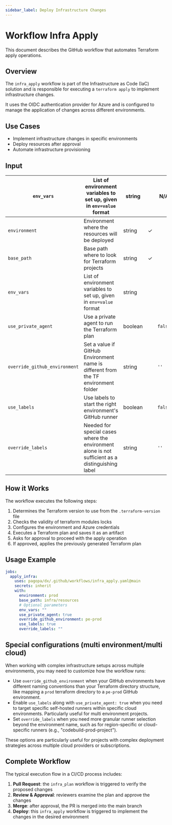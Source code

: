 ```yaml
---
sidebar_label: Deploy Infrastructure Changes
---
```


# Workflow Infra Apply

This document describes the GitHub workflow that automates Terraform apply
operations.

## Overview

The `infra_apply` workflow is part of the Infrastructure as Code (IaC) solution
and is responsible for executing a `terraform apply` to implement infrastructure
changes.

It uses the OIDC authentication provider for Azure and is configured to manage
the application of changes across different environments.

## Use Cases

- Implement infrastructure changes in specific environments
- Deploy resources after approval
- Automate infrastructure provisioning

## Input

| `env_vars`                    | List of environment variables to set up, given in `env=value` format                             | string  |     | N/A     |
| ----------------------------- | ------------------------------------------------------------------------------------------------ | ------- | --- | ------- |
| `environment`                 | Environment where the resources will be deployed                                                 | string  | ✓   |         |
| `base_path`                   | Base path where to look for Terraform projects                                                   | string  | ✓   |         |
| `env_vars`                    | List of environment variables to set up, given in `env=value` format                             | string  |     |         |
| `use_private_agent`           | Use a private agent to run the Terraform plan                                                    | boolean |     | `false` |
| `override_github_environment` | Set a value if GitHub Environment name is different from the TF environment folder               | string  |     | `''`    |
| `use_labels`                  | Use labels to start the right environment's GitHub runner                                        | boolean |     | `false` |
| `override_labels`             | Needed for special cases where the environment alone is not sufficient as a distinguishing label | string  |     | `''`    |

## How it Works

The workflow executes the following steps:

1. Determines the Terraform version to use from the `.terraform-version` file
2. Checks the validity of terraform modules locks
3. Configures the environment and Azure credentials
4. Executes a Terraform plan and saves it as an artifact
5. Asks for approval to proceed with the apply operation
6. If approved, applies the previously generated Terraform plan

## Usage Example

```yaml
jobs:
  apply_infra:
    uses: pagopa/dx/.github/workflows/infra_apply.yaml@main
    secrets: inherit
    with:
      environment: prod
      base_path: infra/resources
      # Optional parameters
      env_vars: ""
      use_private_agent: true
      override_github_environment: pe-prod
      use_labels: true
      override_labels: ""
```

## Special configurations (multi environment/multi cloud)

When working with complex infrastructure setups across multiple environments,
you may need to customize how the workflow runs:

- Use `override_github_environment` when your GitHub environments have different
  naming conventions than your Terraform directory structure, like mapping a
  `prod` terraform directory to a `pe-prod` GitHub environment.
- Enable `use_labels` along with `use_private_agent: true` when you need to
  target specific self-hosted runners within specific cloud environments.
  Particularly useful for multi environment projects.
- Set `override_labels` when you need more granular runner selection beyond the
  environment name, such as for region-specific or cloud-specific runners (e.g.,
  "codebuild-prod-project").

These options are particularly useful for projects with complex deployment
strategies across multiple cloud providers or subscriptions.

## Complete Workflow

The typical execution flow in a CI/CD process includes:

1. **Pull Request**: the `infra_plan` workflow is triggered to verify the
   proposed changes
2. **Review & Approval**: reviewers examine the plan and approve the changes
3. **Merge**: after approval, the PR is merged into the main branch
4. **Deploy**: this `infra_apply` workflow is triggered to implement the changes
   in the desired environment
